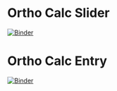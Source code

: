 # Ortho Calc Slider
[![Binder](https://mybinder.org/badge_logo.svg)](https://mybinder.org/v2/gh/VestaFinLiteracy/SimpleCalcs/master?urlpath=%2Fvoila%2Frender%2FSimpleCalc.ipynb)

# Ortho Calc Entry
[![Binder](https://mybinder.org/badge_logo.svg)](https://mybinder.org/v2/gh/VestaFinLiteracy/SimpleCalcs/master?urlpath=voila%2Frender%2FSimpleCalcEntry.ipynb)
